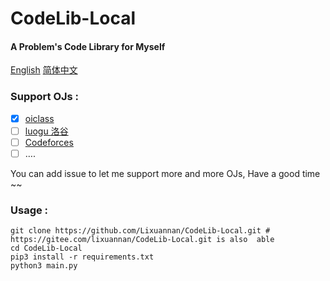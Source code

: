 # CodeLib-Local

#### A Problem's Code Library for Myself

[English](./README.md) [简体中文](./README_zh-CN.md)

### Support OJs :

-   [x] [oiclass](http://www.oiclass.com)
-   [ ] [luogu 洛谷](luogu.com.cn)
-   [ ] [Codeforces](https://codeforces.com/)
-   [ ] ….

You can add issue to let me support more and more OJs, Have a good time ~~

### Usage : 

```shell
git clone https://github.com/Lixuannan/CodeLib-Local.git # https://gitee.com/lixuannan/CodeLib-Local.git is also  able
cd CodeLib-Local
pip3 install -r requirements.txt
python3 main.py
```

